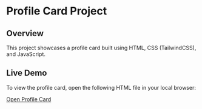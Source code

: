 # Profile Card Project

## Overview
This project showcases a profile card built using HTML, CSS (TailwindCSS), and JavaScript.

## Live Demo
To view the profile card, open the following HTML file in your local browser:

[Open Profile Card](file:///C:/Users/bharathi%20priyan/Profile-card/index.html)
